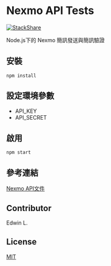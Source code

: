 # Nexmo API Tests
[![StackShare](https://img.shields.io/badge/tech-stack-0690fa.svg?style=flat)](https://stackshare.io/cslasher/node-nexmo-api)

Node.js下的 Nexmo 簡訊發送與簡訊驗證

## 安裝
```shell
npm install
```

## 設定環境參數
* API_KEY
* API_SECRET

## 啟用
```shell
npm start
```

## 參考連結
[Nexmo API文件](https://docs.nexmo.com/)

## Contributor
Edwin L.

## License
[MIT](https://github.com/cslasher/node-nexmo-api/blob/master/LICENSE)
